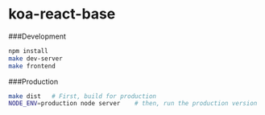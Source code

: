 # koa-react-base

###Development

```bash
npm install
make dev-server
make frontend
```

###Production

```bash
make dist   # First, build for production
NODE_ENV=production node server    # then, run the production version
```
